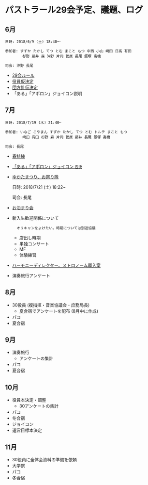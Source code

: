 # パストラール29会予定、議題、ログ

## 6月

    日時: 2018/6/9 (土) 18:40～

    参加者: すずか たかし てつ とむ まこと もつ 中西 小山 崎田 日高 有田
            杉野 藤井 森 沖野 片岡 菅原 長尾 飯塚 高橋

    司会: 沖野 長尾

+ [29会ルール](https://github.com/plageoj/pastorale29/blob/master/ルール.md)
+ [役員仮決定](https://github.com/plageoj/pastorale29/blob/master/人事.md)
+ [団方針仮決定](https://github.com/plageoj/pastorale29/blob/master/団方針.md)
+ 「ある」「アポロン」ジョイコン説明

## 7月

    日時: 2018/7/19 (木) 21:40~

    参加者: いなご こやまん すずか たかし てつ とむ トルテ まこと もつ
            崎田 有田 杉野 森 片岡 菅原 藤井 長尾 飯塚 高橋

    司会: 長尾

+ [春特練](https://github.com/plageoj/pastorale29/blob/master/行事.md#春特練)
+ [「ある」「アポロン」ジョイコン `否決`](https://github.com/plageoj/pastorale29/blob/master/行事/ジョイコン.md)
+ [ゆかたまつり、お祭り隊](https://github.com/plageoj/pastorale29/blob/master/行事/ゆかた祭り.md)

    日時: 2018/7/21 (土) 18:22~

    司会: 長尾

+ [お泊まり会](https://github.com/plageoj/pastorale29/blob/master/行事/お泊まり会.md)
+ 新入生歓迎関係について

        オリキャンをよけたい。時期については別途協議

    + 店出し時期
    + 単独コンサート
    + MF
    + 体験練習
+ [ハーモニーディレクター、メトロノーム導入案](https://github.com/plageoj/pastorale29/blob/master/技術/備品.md)
+ 演奏旅行アンケート

## 8月

+ 30役員 (複指揮・音楽協議会・庶務局長)
    + 夏合宿でアンケートを配布 (8月中に作成)
+ パコ
+ 夏合宿

## 9月

+ 演奏旅行
    + アンケートの集計
+ パコ
+ 夏合宿

## 10月

+ 役員本決定・調整
    + 30アンケートの集計
+ パコ
+ 冬合宿
+ ジョイコン
+ 運営目標本決定

## 11月

+ 30役員に全体会資料の準備を依頼
+ 大学祭
+ パコ
+ 冬合宿